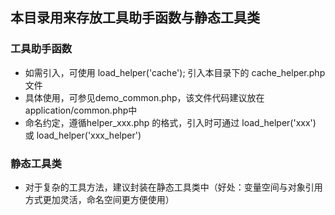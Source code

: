 ## 本目录用来存放工具助手函数与静态工具类

### 工具助手函数
- 如需引入，可使用 load_helper('cache'); 引入本目录下的 cache_helper.php文件
- 具体使用，可参见demo_common.php，该文件代码建议放在application/common.php中
- 命名约定，遵循helper_xxx.php 的格式，引入时可通过  load_helper('xxx') 或 load_helper('xxx_helper')

### 静态工具类
- 对于复杂的工具方法，建议封装在静态工具类中（好处：变量空间与对象引用方式更加灵活，命名空间更方便使用）

